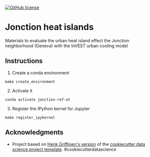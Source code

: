 [![GitHub license](https://img.shields.io/github/license/martibosch/jonction-heat-islands.svg)](https://github.com/martibosch/jonction-heat-islands/blob/master/LICENSE)

# Jonction heat islands

Materials to evaluate the urban heat island effect the Jonction neighborhood (Geneva) with the InVEST urban cooling model

## Instructions

1. Create a conda environment

```
make create_environment
```

2. Activate it

```
conda activate jonction-ref-et
```

3. Register the IPython kernel for Jupyter

```
make register_ipykernel
```

## Acknowledgments

* Project based on [Henk Griffioen's version](https://github.com/hgrif/cookiecutter-ds-python) of the [cookiecutter data science project template](https://drivendata.github.io/cookiecutter-data-science). #cookiecutterdatascience
